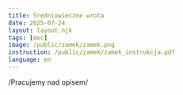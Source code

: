 ```yaml
---
title: Średniowieczne wrota
date: 2025-07-24
layout: layout.njk
tags: [moc]
image: /public/zamek/zamek.png
instruction: /public/zamek/zamek_instrukcja.pdf
language: en
---
```


/Pracujemy nad opisem/